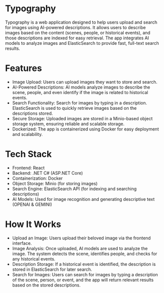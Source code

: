 # Typography
Typography is a web application designed to help users upload and search for images using AI-powered descriptions. It allows users to describe images based on the content (scenes, people, or historical events), and those descriptions are indexed for easy retrieval. The app integrates AI models to analyze images and ElasticSearch to provide fast, full-text search results.

# Features
- Image Upload: Users can upload images they want to store and search.
- AI-Powered Descriptions: AI models analyze images to describe the scene, people, and even identify if the image is related to historical events.
- Search Functionality: Search for images by typing in a description. ElasticSearch is used to quickly retrieve images based on the descriptions stored.
- Secure Storage: Uploaded images are stored in a Minio-based object storage system, ensuring reliable and scalable storage.
- Dockerized: The app is containerized using Docker for easy deployment and scalability.

# Tech Stack
- Frontend: React
- Backend: .NET C# (ASP.NET Core)
- Containerization: Docker
- Object Storage: Minio (for storing images)
- Search Engine: ElasticSearch API (for indexing and searching descriptions)
- AI Models: Used for image recognition and generating descriptive text (OPENAI & GEMINI)

# How It Works
- Upload an Image: Users upload their beloved image via the frontend interface.
- Image Analysis: Once uploaded, AI models are used to analyze the image. The system detects the scene, identifies people, and checks for any historical events.
- Description Storage: If a historical event is identified, the description is stored in ElasticSearch for later search.
- Search for Images: Users can search for images by typing a description of the scene, person, or event, and the app will return relevant results based on the stored descriptions.
